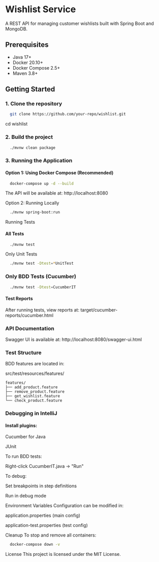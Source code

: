 # Wishlist Service

A REST API for managing customer wishlists built with Spring Boot and MongoDB.

## Prerequisites

- Java 17+
- Docker 20.10+
- Docker Compose 2.5+
- Maven 3.8+

## Getting Started

### 1. Clone the repository
```bash
  git clone https://github.com/your-repo/wishlist.git
```
cd wishlist
### 2. Build the project
```bash
  ./mvnw clean package
```
### 3. Running the Application
#### Option 1: Using Docker Compose (Recommended)
```bash
  docker-compose up -d --build
```
The API will be available at:
http://localhost:8080

Option 2: Running Locally
```bash
  ./mvnw spring-boot:run
```
Running Tests

#### All Tests
```bash
  ./mvnw test
```
Only Unit Tests

```bash
  ./mvnw test -Dtest=*UnitTest
```
### Only BDD Tests (Cucumber)
```bash
  ./mvnw test -Dtest=CucumberIT
```
#### Test Reports
After running tests, view reports at:
target/cucumber-reports/cucumber.html

### API Documentation
Swagger UI is available at:
http://localhost:8080/swagger-ui.html

### Test Structure
BDD features are located in:

src/test/resources/features/

    features/
    ├── add_product.feature
    ├── remove_product.feature
    ├── get_wishlist.feature
    └── check_product.feature
### Debugging in IntelliJ
#### Install plugins:

Cucumber for Java

JUnit

To run BDD tests:

Right-click CucumberIT.java → "Run"

To debug:

Set breakpoints in step definitions

Run in debug mode

Environment Variables
Configuration can be modified in:

application.properties (main config)

application-test.properties (test config)

Cleanup
To stop and remove all containers:

```bash
  docker-compose down -v
```
License
This project is licensed under the MIT License.